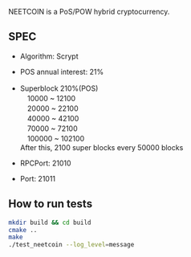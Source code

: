 NEETCOIN is a PoS/POW hybrid cryptocurrency.
## SPEC ##

+ Algorithm: Scrypt

+ POS annual interest: 21%

+ Superblock 210%(POS)　　<br>
　10000 ~ 12100　　　　<br>
　20000 ~ 22100　　　　　<br>
　40000 ~ 42100　　　　　<br>
　70000 ~ 72100　　　　<br>
　100000 ~ 102100　  <br>
  After this, 2100 super blocks every 50000 blocks

+ RPCPort: 21010

+ Port: 21011

## How to run tests

```bash
mkdir build && cd build
cmake ..
make
./test_neetcoin --log_level=message
```
